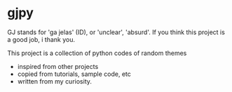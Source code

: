 # gjpy

GJ stands for 'ga jelas' (ID), or 'unclear', 'absurd'.
If you think this project is a good job, i thank you.

This project is a collection of python codes of random themes
- inspired from other projects
- copied from tutorials, sample code, etc
- written from my curiosity.
